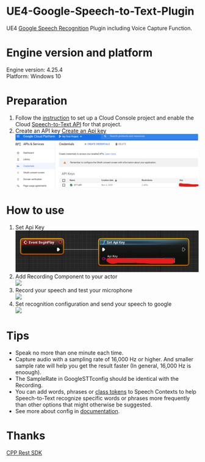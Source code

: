# UE4-Google-Speech-to-Text-Plugin
UE4 [Google Speech Recognition](https://cloud.google.com/speech-to-text/) Plugin including Voice Capture Function.
# Engine version and platform
Engine version: 4.25.4  
Platform: Windows 10
# Preparation
1) Follow the [instruction](https://cloud.google.com/speech-to-text/docs/quickstart-client-libraries) to set up a Cloud Console project and enable the Cloud [Speech-to-Text API](https://console.cloud.google.com/apis/library/speech.googleapis.com) for that project. 
2) Create an API key
[Create an Api key](https://cloud.google.com/docs/authentication/api-keys)  
![](Pictures/Apikey.png)
# How to use
1) Set Api Key  
![](Pictures/SetApiKey.png)
2) Add Recording Component to your actor  
![](RecordingComponent.png)
3) Record your speech and test your microphone  
![](RecordSpeech.png)
4) Set recognition configuration and send your speech to google  
![](Recognition.png)
# Tips
* Speak no more than one minute each time.
* Capture audio with a sampling rate of 16,000 Hz or higher. And smaller sample rate will help you get the result faster (In general, 16,000 Hz is enoough).
* The SampleRate in GoogleSTTconfig should be identical with the Recording.
* You can add words, phrases or [class tokens](https://cloud.google.com/speech-to-text/docs/class-tokens) to Speech Contexts to help Speech-to-Text recognize specific words or phrases more frequently than other options that might otherwise be suggested.
* See more about config in [documentation](https://cloud.google.com/speech-to-text/docs/reference/rest/v1/RecognitionConfig).
# Thanks
[CPP Rest SDK](https://github.com/microsoft/cpprestsdk)
